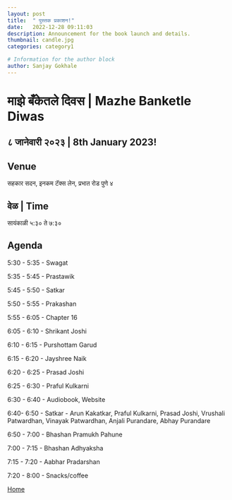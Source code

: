 ```yaml
---
layout: post
title:  " पुस्तक प्रकाशन!"
date:   2022-12-28 09:11:03
description: Announcement for the book launch and details.
thumbnail: candle.jpg
categories: category1

# Information for the author block
author: Sanjay Gokhale
---
```


# माझे बँकेतले दिवस | Mazhe Banketle Diwas

## ८ जानेवारी २०२३ | 8th January 2023!

## Venue
सहकार सदन, 
इनकम टॅक्स लेन, 
प्रभात रोड
पुणे ४

## वेळ | Time
सायंकाळी ५:३० ते ७:३०

## Agenda

5:30 - 5:35 - Swagat

5:35 - 5:45 - Prastawik

5:45 - 5:50 - Satkar

5:50 - 5:55 - Prakashan

5:55 - 6:05 - Chapter 16

6:05 - 6:10 - Shrikant Joshi

6:10 - 6:15 - Purshottam Garud

6:15 - 6:20 - Jayshree Naik

6:20 - 6:25 - Prasad Joshi

6:25 - 6:30 - Praful Kulkarni

6:30 - 6:40 - Audiobook, Website

6:40- 6:50 - Satkar - Arun Kakatkar, Praful Kulkarni, Prasad Joshi, Vrushali Patwardhan, Vinayak Patwardhan, Anjali Purandare, Abhay Purandare

6:50 - 7:00 - Bhashan Pramukh Pahune

7:00 - 7:15 - Bhashan Adhyaksha

7:15 - 7:20 - Aabhar Pradarshan

7:20 - 8:00 - Snacks/coffee


<a href="{{ site.url }}">Home</a>
